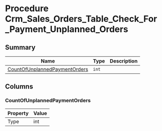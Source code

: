 # Procedure Crm_Sales_Orders_Table_Check_For_Payment_Unplanned_Orders


## Summary

| Name | Type | Description |
| - | - | --- |
|[CountOfUnplannedPaymentOrders](#countofunplannedpaymentorders)|`int` ||

## Columns

### CountOfUnplannedPaymentOrders

| Property | Value |
| - | - |
|Type|int|


